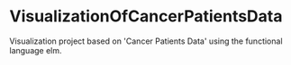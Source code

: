 # VisualizationOfCancerPatientsData
Visualization project based on 'Cancer Patients Data' using the functional language elm.
